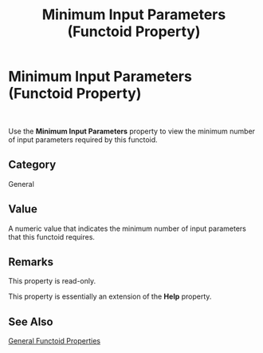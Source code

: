 ﻿---
title: Minimum Input Parameters (Functoid Property)
TOCTitle: Minimum Input Parameters (Functoid Property)
ms:assetid: 45238013-9ffa-4e46-b559-fee1d0b5e2d6
ms:mtpsurl: https://msdn.microsoft.com/en-us/library/Aa559854(v=BTS.80)
ms:contentKeyID: 51527654
ms.date: 08/30/2017
mtps_version: v=BTS.80
---

# Minimum Input Parameters (Functoid Property)

 

Use the **Minimum Input Parameters** property to view the minimum number of input parameters required by this functoid.

## Category

General

## Value

A numeric value that indicates the minimum number of input parameters that this functoid requires.

## Remarks

This property is read-only.

This property is essentially an extension of the **Help** property.

## See Also

[General Functoid Properties](general-functoid-properties.md)

